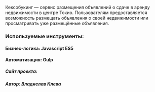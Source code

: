 Кексобукинг — сервис размещения объявлений о сдаче в аренду недвижимости в центре Токио. Пользователям предоставляется возможность размещать объявления о своей недвижимости или просматривать уже размещённые объявления.

### Используемые инструменты:
#### Бизнес-логика: Javascript ES5
#### Автоматизация: Gulp

##### Сайт проекта:

##### Автор: Владислав Клева
